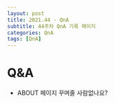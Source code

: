 ```yaml
---
layout: post
title: 2021.44 - QnA 
subtitle: 44주차 QnA 기록 페이지
categories: QnA
tags: [QnA]
---
```


# Q&A

* ABOUT 페이지 꾸며줄 사람없나요? 
